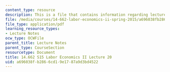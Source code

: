 ```yaml
---
content_type: resource
description: This is a file that contains information regarding lecture 20.
file: /media/courses/14-662-labor-economics-ii-spring-2015/a696038fb2866cd19e1787a9d3bd4522_MIT14_662S15_lecnotes20.pdf
file_type: application/pdf
learning_resource_types:
- Lecture Notes
ocw_type: OCWFile
parent_title: Lecture Notes
parent_type: CourseSection
resourcetype: Document
title: 14.662 S15 Labor Economics II Lecture 20
uid: a696038f-b286-6cd1-9e17-87a9d3bd4522
---
```

